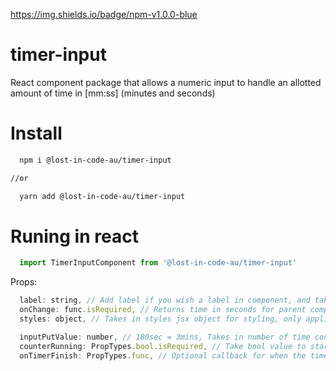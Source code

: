 https://img.shields.io/badge/npm-v1.0.0-blue

# timer-input
React component package that allows a numeric input to handle an allotted amount of time in [mm:ss] (minutes and seconds)

# Install

```sh
  npm i @lost-in-code-au/timer-input

//or

  yarn add @lost-in-code-au/timer-input
```

# Runing in react
```js
  import TimerInputComponent from '@lost-in-code-au/timer-input'
```


Props:
```js
  label: string, // Add label if you wish a label in component, and takes in the given string.
  onChange: func.isRequired, // Returns time in seconds for parent component.
  styles: object, // Takes in styles jsx object for styling, only applies to the HTML input element, example object: {{label:{color: "Red", backgroundColor: "gray"}, input:{color: "green", backgroundColor: "black"}}}.

  inputPutValue: number, // 180sec = 3mins, Takes in number of time converted in seconds(it's important to keep them as seconds so the function runs easily)
  counterRunning: PropTypes.bool.isRequired, // Take bool value to start and stop the counter, the counter will not run unless the parent component tells it to.
  onTimerFinish: PropTypes.func, // Optional callback for when the timer finishes.
```